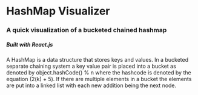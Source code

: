 # HashMap Visualizer
### A quick visualization of a bucketed chained hashmap
##### Built with React.js

A HashMap is a data structure that stores keys and values. In a
bucketed separate chaining system a key value pair is placed into a bucket as denoted by
object.hashCode() % n where the hashcode is denoted by the equation (2(k) + 5). If there are multiple elements in a bucket the elements are put into a linked list with each new addition being the next node. 